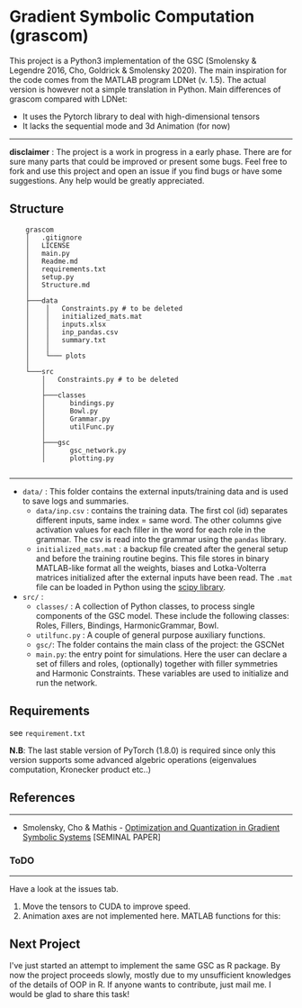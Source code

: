 # **Gra**dient **S**ymbolic **Com**putation (grascom)

This project is a Python3 implementation of the GSC (Smolensky & Legendre 2016, Cho, Goldrick & Smolensky 2020).
The main inspiration for the code comes from the MATLAB program LDNet (v. 1.5). The actual version is however not a simple translation in Python. Main differences of grascom compared with LDNet:

- It uses the Pytorch library to deal with high-dimensional tensors
- It lacks the sequential mode and 3d Animation (for now)

---

**disclaimer** : The project is a work in progress in a early phase. 
There are for sure many parts that could be improved or present some bugs. Feel free to fork and use this project and open an issue if you find bugs or have some suggestions. 
Any help would be greatly appreciated.

## Structure

```
    grascom
    │   .gitignore
    │   LICENSE
    │   main.py
    │   Readme.md
    │   requirements.txt
    │   setup.py
    │   Structure.md
    │
    ├───data
    │    │   Constraints.py # to be deleted
    │    │   initialized_mats.mat
    │    │   inputs.xlsx
    │    │   inp_pandas.csv
    │    │   summary.txt
    │    │
    │    └─── plots
    │
    └───src
        │   Constraints.py # to be deleted
        │
        ├───classes
        │      bindings.py
        │      Bowl.py
        │      Grammar.py
        │      utilFunc.py
        │
        ├───gsc
        │      gsc_network.py
        │      plotting.py
        
```
---
- `data/` : This folder contains the external inputs/training data and is used to save logs and summaries.
    - `data/inp.csv` : contains the training data. The first col (id) separates different inputs, same index = same word. The other columns give activation values for each filler in the word for each role in the grammar. The csv is read into the grammar using the `pandas` library.
    - `initialized_mats.mat` : a backup file created after the general setup and before the training routine begins. This file stores in binary MATLAB-like format all the weights, biases and Lotka-Volterra matrices
    initialized after the external inputs have been read. The `.mat` file can be loaded in Python using the [scipy library](https://docs.scipy.org/doc/scipy/reference/io.html).
- `src/` : 
    - `classes/` : A collection of Python classes, to process single components of the GSC model. These include the following classes: Roles, Fillers, Bindings, HarmonicGrammar, Bowl.
    - `utilfunc.py` : A couple of general purpose auxiliary functions.
    - `gsc/`: The folder contains the main class of the project: the GSCNet
    -  `main.py`: the entry point for simulations. Here the user can declare a set of fillers and roles, (optionally) together with filler symmetries
    and Harmonic Constraints. These variables are used to initialize and  run the network.  

## Requirements

see `requirement.txt`

__N.B__: The last stable version of PyTorch (1.8.0) is required since only this version supports some advanced algebric operations (eigenvalues computation, Kronecker product etc..)

## References

---

- Smolensky, Cho & Mathis - [Optimization and Quantization in Gradient Symbolic Systems](https://onlinelibrary.wiley.com/doi/pdf/10.1111/cogs.12047) [SEMINAL PAPER]

### ToDO

---

Have a look at the issues tab.

1. Move the tensors to CUDA to improve speed.
2. Animation axes are not implemented here. MATLAB functions for this:

## Next Project

I've just started an attempt to implement the same GSC as R package. By now the project proceeds slowly, mostly due to my unsufficient knowledges of the details of OOP in R. If anyone wants to contribute, just mail me. I would be glad to share this task!
